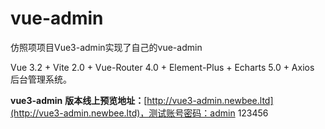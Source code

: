 # vue-admin

仿照项项目Vue3-admin实现了自己的vue-admin

Vue 3.2 + Vite 2.0 + Vue-Router 4.0 + Element-Plus + Echarts 5.0 + Axios 后台管理系统。

**vue3-admin** **版本线上预览地址：**[http://vue3-admin.newbee.ltd](http://vue3-admin.newbee.ltd)，测试账号密码：admin 123456

 
